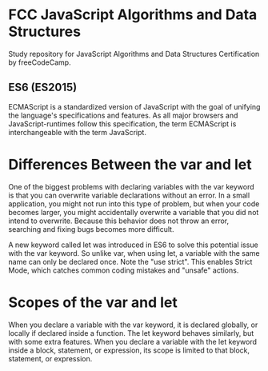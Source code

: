 # FCC JavaScript Algorithms and Data Structures
Study repository for JavaScript Algorithms and Data Structures Certification by freeCodeCamp.

## ES6 (ES2015)
ECMAScript is a standardized version of JavaScript with the goal of unifying the language's specifications and features. As all major browsers and JavaScript-runtimes follow this specification, the term ECMAScript is interchangeable with the term JavaScript.

# Differences Between the var and let
One of the biggest problems with declaring variables with the var keyword is that you can overwrite variable declarations without an error. In a small application, you might not run into this type of problem, but when your code becomes larger, you might accidentally overwrite a variable that you did not intend to overwrite. Because this behavior does not throw an error, searching and fixing bugs becomes more difficult.

A new keyword called let was introduced in ES6 to solve this potential issue with the var keyword. So unlike var, when using let, a variable with the same name can only be declared once. Note the "use strict". This enables Strict Mode, which catches common coding mistakes and "unsafe" actions.

# Scopes of the var and let
When you declare a variable with the var keyword, it is declared globally, or locally if declared inside a function. The let keyword behaves similarly, but with some extra features. When you declare a variable with the let keyword inside a block, statement, or expression, its scope is limited to that block, statement, or expression.